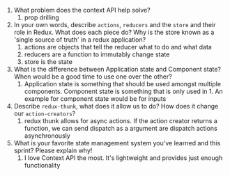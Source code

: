 1. What problem does the context API help solve?
   1. prop drilling
2. In your own words, describe `actions`, `reducers` and the `store` and their role in Redux. What does each piece do? Why is the store known as a 'single source of truth' in a redux application?
   1. actions are objects that tell the reducer what to do and what data
   2. reducers are a function to immutably change state
   3. store is the state
3. What is the difference between Application state and Component state? When would be a good time to use one over the other?
   1. Application state is something that should be used amongst multiple components.  Component state is something that is only used in 1.  An example for component state would be for inputs
4. Describe `redux-thunk`, what does it allow us to do? How does it change our `action-creators`?
   1. redux thunk allows for async actions.  If the action creator returns a function, we can send dispatch as a argument are dispatch actions asynchronously
5. What is your favorite state management system you've learned and this sprint? Please explain why!
   1. I love Context API the most.  It's lightweight and provides just enough functionality
